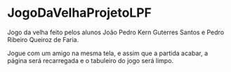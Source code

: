 # JogoDaVelhaProjetoLPF
Jogo da velha feito pelos alunos João Pedro Kern Guterres Santos e Pedro Ribeiro Queiroz de Faria.

Jogue com um amigo na mesma tela, e assim que a partida acabar, a página será recarregada e o tabuleiro do jogo será limpo.
